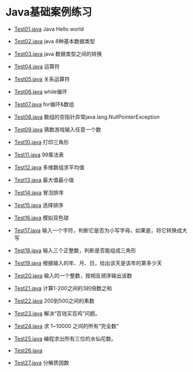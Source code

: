 # Java基础案例练习
- [Test01.java](./Test01.java)
    Java Hello world
- [Test02.java](./Test02.java)
    java 8种基本数据类型
- [Test03.java](./Test03.java)
    java 数据类型之间的转换
- [Test04.java](./Test04.java)
    运算符
- [Test05.java](./Test05.java)
    关系运算符
- [Test06.java](./Test06.java)
    while循环
- [Test07.java](./Test07.java)
    for循环&数组
- [Test08.java](./Test08.java)
    数组的空指针异常java.lang.NullPointerException
- [Test09.java](./Test09.java)
    猜数游戏输入任意一个数
- [Test10.java](./Test10.java)
    打印三角形
- [Test11.java](./Test11.java)
    99乘法表
- [Test12.java](./Test12.java)
    多维数组求平均值
- [Test13.java](./Test13.java)
    最大值最小值
- [Test14.java](./Test14.java)
    冒泡排序
- [Test15.java](./Test15.java)
    选择排序
- [Test16.java](./Test16.java)
    模拟双色球
- [Test17.java](./Test17.java)
    输入一个字符，判断它是否为小写字母，如果是，将它转换成大写
- [Test18.java](./Test18.java)
    输入三个正整数，判断是否能组成三角形
- [Test19.java](./Test19.java)
    根据输入的年、月、日，给出该天是该年的第多少天
- [Test20.java](./Test20.java)
    输入的一个整数，按相反顺序输出该数
- [Test21.java](./Test21.java)
    计算1-200之间的3的倍数之和
- [Test22.java](./Test22.java)
    200到500之间的素数
- [Test23.java](./Test23.java)
    解决“百钱买百鸡”问题。
- [Test24.java](./Test24.java)
    求 1~10000 之间的所有“完全数”
- [Test25.java](./Test25.java)
    编程求出所有三位的水仙花数。
- [Test26.java](./Test26.java)
   
- [Test27.java](./Test27.java)
    分解质因数
